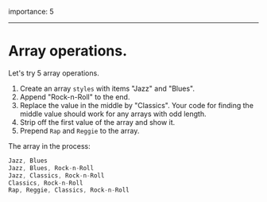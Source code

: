 importance: 5

---

# Array operations.

Let's try 5 array operations.

1. Create an array `styles` with items "Jazz" and "Blues".
2. Append "Rock-n-Roll" to the end.
3. Replace the value in the middle by "Classics". Your code for finding the middle value should work for any arrays with odd length.
4. Strip off the first value of the array and show it.
5. Prepend `Rap` and `Reggie` to the array.

The array in the process:

```js no-beautify
Jazz, Blues
Jazz, Blues, Rock-n-Roll
Jazz, Classics, Rock-n-Roll
Classics, Rock-n-Roll
Rap, Reggie, Classics, Rock-n-Roll
```
